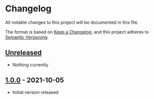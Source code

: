 # Changelog
All notable changes to this project will be documented in this file.

The format is based on [Keep a Changelog](https://keepachangelog.com/en/1.0.0/),
and this project adheres to [Semantic Versioning](https://semver.org/spec/v2.0.0.html).

## [Unreleased]
- Nothing currently

## [1.0.0] - 2021-10-05
- Initial version released

[Unreleased]: https://github.com/paulsmithkc/valid-oid/compare/v1.0.0...HEAD
[1.0.0]: https://github.com/paulsmithkc/valid-oid/releases/tag/v1.0.0
